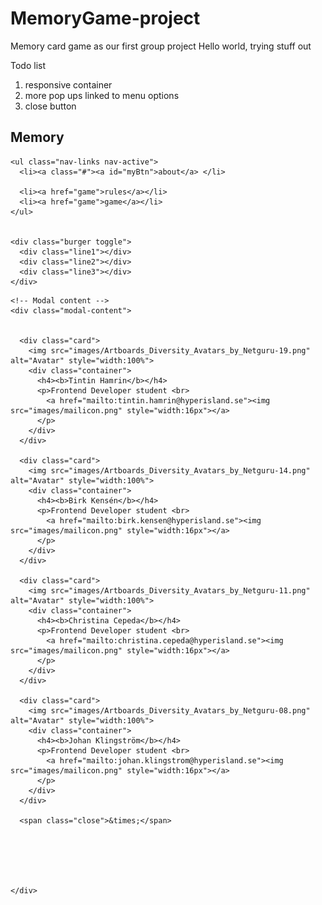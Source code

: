 # MemoryGame-project

Memory card game as our first group project
Hello world, trying stuff out

Todo list

1. responsive container
2. more pop ups linked to menu options
3. close button


<!DOCTYPE html>
<html lang="en">

<head>
  <meta charset="UTF-8">
  <meta http-equiv="X-UA-Compatible" content="IE=edge">
  <meta name="viewport" content="width=device-width, initial-scale=1.0">
  <link rel="stylesheet" href="css/style.css">
  
  <link rel="preconnect" href="https://fonts.googleapis.com">
<link rel="preconnect" href="https://fonts.gstatic.com" crossorigin>
<link href="https://fonts.googleapis.com/css2?family=Poppins:wght@300&display=swap" rel="stylesheet">
  
  <title>Memory Card Game - how fun!!!!!</title>
</head>

<body>
  <nav>
    
   <div class="logo">
    <h1>Memory</h1></div>

    <ul class="nav-links nav-active">
      <li><a class="#"><a id="myBtn">about</a> </li>
  
      <li><a href="game">rules</a></li>
      <li><a href="game">game</a></li>  
    </ul>
    

    <div class="burger toggle">
      <div class="line1"></div>
      <div class="line2"></div>
      <div class="line3"></div>
    </div>
  </nav>
 
<main>
 

 
  
  <!-- The Modal -->
  <div id="myModal" class="modal">
  
    <!-- Modal content -->
    <div class="modal-content">
    
    
      <div class="card">
        <img src="images/Artboards_Diversity_Avatars_by_Netguru-19.png" alt="Avatar" style="width:100%">
        <div class="container">
          <h4><b>Tintin Hamrin</b></h4>
          <p>Frontend Developer student <br>
            <a href="mailto:tintin.hamrin@hyperisland.se"><img src="images/mailicon.png" style="width:16px"></a>
          </p>
        </div>
      </div>

      <div class="card">
        <img src="images/Artboards_Diversity_Avatars_by_Netguru-14.png" alt="Avatar" style="width:100%">
        <div class="container">
          <h4><b>Birk Kensén</b></h4>
          <p>Frontend Developer student <br>
            <a href="mailto:birk.kensen@hyperisland.se"><img src="images/mailicon.png" style="width:16px"></a>
          </p>
        </div>
      </div>
  
      <div class="card">
        <img src="images/Artboards_Diversity_Avatars_by_Netguru-11.png" alt="Avatar" style="width:100%">
        <div class="container">
          <h4><b>Christina Cepeda</b></h4>
          <p>Frontend Developer student <br>
            <a href="mailto:christina.cepeda@hyperisland.se"><img src="images/mailicon.png" style="width:16px"></a>
          </p>
        </div>
      </div>

      <div class="card">
        <img src="images/Artboards_Diversity_Avatars_by_Netguru-08.png" alt="Avatar" style="width:100%">
        <div class="container">
          <h4><b>Johan Klingström</b></h4>
          <p>Frontend Developer student <br>
            <a href="mailto:johan.klingstrom@hyperisland.se"><img src="images/mailicon.png" style="width:16px"></a>
          </p>
        </div>
      </div>
      
      <span class="close">&times;</span>
      

        
        


    </div>
</div>

</main>


<script src="scripts/script.js"></script>
</body>

</html>